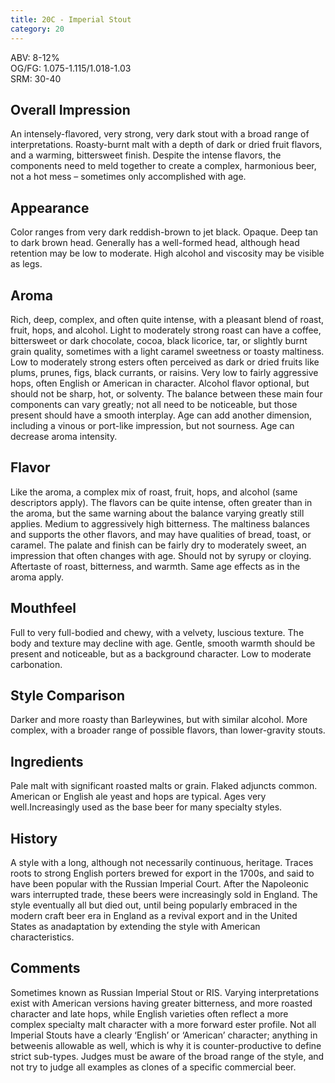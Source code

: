 ```yaml
---
title: 20C - Imperial Stout
category: 20
---
```


ABV: 8-12%  
OG/FG: 1.075-1.115/1.018-1.03  
SRM: 30-40  

## Overall Impression
An intensely-flavored, very strong, very dark stout with a broad range of interpretations. Roasty-burnt malt with a depth of dark or dried fruit flavors, and a warming, bittersweet finish. Despite the intense flavors, the components need to meld together to create a complex, harmonious beer, not a hot mess – sometimes only accomplished with age.

## Appearance
Color ranges from very dark reddish-brown to jet black. Opaque. Deep tan to dark brown head. Generally has a well-formed head, although head retention may be low to moderate. High alcohol and viscosity may be visible as legs.

## Aroma
Rich, deep, complex, and often quite intense, with a pleasant blend of roast, fruit, hops, and alcohol. Light to moderately strong roast can have a coffee, bittersweet or dark chocolate, cocoa, black licorice, tar, or slightly burnt grain quality, sometimes with a light caramel sweetness or toasty maltiness. Low to moderately strong esters often perceived as dark or dried fruits like plums, prunes, figs, black currants, or raisins. Very low to fairly aggressive hops, often English or American in character. Alcohol flavor optional, but should not be sharp, hot, or solventy. The balance between these main four components can vary greatly; not all need to be noticeable, but those present should have a smooth interplay. Age can add another dimension, including a vinous or port-like impression, but not sourness. Age can decrease aroma intensity.

## Flavor
Like the aroma, a complex mix of roast, fruit, hops, and alcohol (same descriptors apply). The flavors can be quite intense, often greater than in the aroma, but the same warning about the balance varying greatly still applies. Medium to aggressively high bitterness. The maltiness balances and supports the other flavors, and may have qualities of bread, toast, or caramel. The palate and finish can be fairly dry to moderately sweet, an impression that often changes with age. Should not by syrupy or cloying. Aftertaste of roast, bitterness, and warmth. Same age effects as in the aroma apply.

## Mouthfeel
Full to very full-bodied and chewy, with a velvety, luscious texture. The body and texture may decline with age. Gentle, smooth warmth should be present and noticeable, but as a background character. Low to moderate carbonation.

## Style Comparison
Darker and more roasty than Barleywines, but with similar alcohol. More complex, with a broader range of possible flavors, than lower-gravity stouts.

## Ingredients
Pale malt with significant roasted malts or grain. Flaked adjuncts common. American or English ale yeast and hops are typical. Ages very well.Increasingly used as the base beer for many specialty styles.

## History
A style with a long, although not necessarily continuous, heritage. Traces roots to strong English porters brewed for export in the 1700s, and said to have been popular with the Russian Imperial Court. After the Napoleonic wars interrupted trade, these beers were increasingly sold in England. The style eventually all but died out, until being popularly embraced in the modern craft beer era in England as a revival export and in the United States as anadaptation by extending the style with American characteristics.

## Comments
Sometimes known as Russian Imperial Stout or RIS. Varying interpretations exist with American versions having greater bitterness, and more roasted character and late hops, while English varieties often reflect a more complex specialty malt character with a more forward ester profile. Not all Imperial Stouts have a clearly ‘English’ or ‘American’ character; anything in betweenis allowable as well, which is why it is counter-productive to define strict sub-types. Judges must be aware of the broad range of the style, and not try to judge all examples as clones of a specific commercial beer.